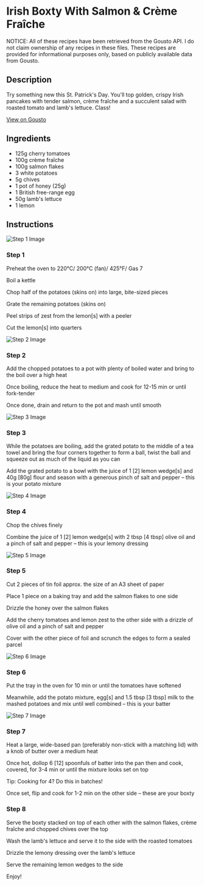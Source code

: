 # Irish Boxty With Salmon & Crème Fraîche

NOTICE: All of these recipes have been retrieved from the Gousto API. I do not claim ownership of any recipes in these files. These recipes are provided for informational purposes only, based on publicly available data from Gousto.

## Description

Try something new this St. Patrick's Day. You'll top golden, crispy Irish pancakes with tender salmon, crème fraîche and a succulent salad with roasted tomato and lamb's lettuce. Class!

[View on Gousto](https://www.gousto.co.uk/recipes/cookbook/irish-boxty-with-salmon-creme-fraiche)

## Ingredients

- 125g cherry tomatoes
- 100g crème fraîche
- 100g salmon flakes
- 3 white potatoes
- 5g chives
- 1 pot of honey (25g)
- 1 British free-range egg
- 50g lamb's lettuce
- 1 lemon

## Instructions

![Step 1 Image](https://production-media.gousto.co.uk/cms/recipe-step-image/step-1-1614006528601-x200.jpg)

### Step 1

Preheat the oven to 220°C/ 200°C (fan)/ 425°F/ Gas 7

Boil a kettle

Chop half of the potatoes (skins on) into large, bite-sized pieces

Grate the remaining potatoes (skins on)

Peel strips of zest from the lemon<span class="text-danger">[s] </span>with a peeler

Cut the lemon<span class="text-danger">[s]</span> into quarters

![Step 2 Image](https://production-media.gousto.co.uk/cms/recipe-step-image/step-2-1614006566946-x200.jpg)

### Step 2

Add the chopped potatoes to a pot with plenty of boiled water and bring to the boil over a high heat

Once boiling, reduce the heat to medium and cook for 12-15 min or until fork-tender

Once done, drain and return to the pot and mash until smooth

![Step 3 Image](https://production-media.gousto.co.uk/cms/recipe-step-image/step-2-1614006757779-x200.jpg)

### Step 3

While the potatoes are boiling, add the grated potato to the middle of a tea towel and bring the four corners together to form a ball, twist the ball and squeeze out as much of the liquid as you can

Add the grated potato to a bowl with the juice of 1 <span class="text-danger">[2]</span> lemon wedge<span class="text-danger">[s] </span>and 40g<span class="text-danger"> [80g]</span> flour<span class="text-danger"> </span>and season with a generous pinch of salt and pepper – this is your potato mixture

![Step 4 Image](https://production-media.gousto.co.uk/cms/recipe-step-image/step-4-1614006624087-x200.jpg)

### Step 4

Chop the chives finely

Combine the juice of 1 <span class="text-danger">[2]</span> lemon wedge<span class="text-danger">[s] </span>with 2 tbsp <span class="text-danger">[4 tbsp]</span> olive oil and a pinch of salt and pepper – this is your lemony dressing

![Step 5 Image](https://production-media.gousto.co.uk/cms/recipe-step-image/step-5-1614006639222-x200.jpg)

### Step 5

Cut 2 pieces of tin foil approx. the size of an A3 sheet of paper

Place 1 piece on a baking tray and add the salmon flakes to one side

Drizzle the honey over the salmon flakes

Add the cherry tomatoes and lemon zest to the other side with a drizzle of olive oil and a pinch of salt and pepper

Cover with the other piece of foil and scrunch the edges to form a sealed parcel

![Step 6 Image](https://production-media.gousto.co.uk/cms/recipe-step-image/step-6-1614006662248-x200.jpg)

### Step 6

Put the tray in the oven for 10 min or until the tomatoes have softened

Meanwhile, add the potato mixture, egg<span class="text-danger">[s]</span> and 1.5 tbsp <span class="text-danger">[3 tbsp] </span>milk to the mashed potatoes and mix until well combined – this is your batter

![Step 7 Image](https://production-media.gousto.co.uk/cms/recipe-step-image/step-7-1614006683593-x200.jpg)

### Step 7

Heat a large, wide-based pan (preferably non-stick with a matching lid) with a knob of butter over a medium heat

Once hot, dollop 6 <span class="text-danger">[12]</span> spoonfuls of batter into the pan then and cook, covered, for 3-4 min or until the mixture looks set on top

Tip: Cooking for 4? Do this in batches!

Once set, flip and cook for 1-2 min on the other side – these are your boxty

### Step 8

Serve the boxty stacked on top of each other with the salmon flakes, crème fraîche and chopped chives over the top

Wash the lamb's lettuce and serve it to the side with the roasted tomatoes

Drizzle the lemony dressing over the lamb's lettuce

Serve the remaining lemon wedges to the side

Enjoy!

